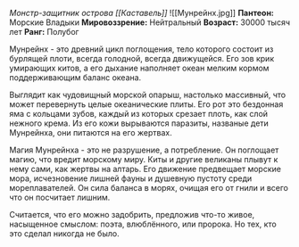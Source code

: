 *Монстр-защитник острова [[Каставель]]*
![[Мунрейнх.jpg]]
**Пантеон:** Морские Владыки
**Мировоззрение:** Нейтральный
**Возраст:** 30000 тысяч лет
**Ранг:** Полубог

Мунрейнх - это древний цикл поглощения, тело которого состоит из бурлящей плоти, всегда голодной, всегда движущейся. Его зов крик умирающих китов, а его дыхание наполняет океан мелким кормом поддерживающим баланс океана.

Выглядит как чудовищный морской опарыш, настолько массивный, что может перевернуть целые океанические плиты. Его рот это бездонная яма с кольцами зубов, каждый из которых срезает плоть, как слой нежного крема. Из его кожи вырываются паразиты, названые дети Мунрейнха, они питаются на его жертвах.

Магия Мунрейнха - это не разрушение, а потребление. Он поглощает магию, что вредит морскому миру. Киты и другие великаны плывут к нему сами, как жертвы на алтарь. Его движение предвещает морские мора, исчезновение лишней фауны и душевную пустоту среди мореплавателей. Он сила баланса в морях, очищая его от гнили и всего что он посчитает лишним. 

Считается, что его можно задобрить, предложив что-то живое, насыщенное смыслом: поэта, влюблённого, или пророка. Но тех, кто это сделал никогда не было.
